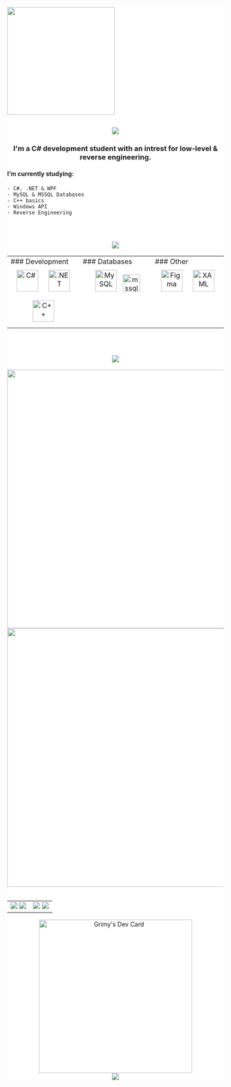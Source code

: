 <div style="background-color: white;">
<!-- TITLE GIF -->
<div align="left">
        <img src="https://external-content.duckduckgo.com/iu/?u=https%3A%2F%2Fcdn-images-1.medium.com%2Fmax%2F1200%2F1*JtC1CS6-OT218_QzRlLXFw.gif&f=1&nofb=1&ipt=05ae2708d1a175c171d07835ce7fd0e626c4715ad5f72f8c17a94f5b65223880&ipo=images" width="250" height="250"/>
</div>


<!-- ABOUT ME -->
<div align="center">
    <h2>
        <img src="https://readme-typing-svg.herokuapp.com?font=Anta&size=40&duration=3000&color=000000&center=true&vCenter=true&width=435&lines=About+me;"/>
    </h2>
    <h3>
       I'm a C# development student with an intrest for low-level & reverse engineering.
    </h3>
</div>
<div>
    <h4>
    I’m currently studying:
    </h4>
</div>

    - C#, .NET & WPF
    - MySQL & MSSQL Databases
    - C++ basics
    - Windows API
    - Reverse Engineering
</br>


<!-- SKILL SET -->
<div align="center">
    <h2>
        <img src="https://readme-typing-svg.herokuapp.com?font=Anta&size=40&duration=3000&color=000000&center=true&vCenter=true&width=435&lines=Skill+set;"/>
    </h2>
</div>

<table align="center"><tr><td valign="top" width="33%">    
    ### Development  
    <div align="center">  
        <a href="https://docs.microsoft.com/en-us/dotnet/csharp/" target="_blank"><img style="margin: 10px" src="https://profilinator.rishav.dev/skills-assets/csharp-original.svg" alt="C#" height="50" /></a>  
        <a href="https://dotnet.microsoft.com/download/dotnet-framework" target="_blank"><img style="margin: 10px" src="https://profilinator.rishav.dev/skills-assets/dot-net-original-wordmark.svg" alt=".NET"     height="50" /></a>
        <a href="https://cplusplus.com/" target="_blank"><img style="margin: 10px" src="https://profilinator.rishav.dev/skills-assets/cplusplus-original.svg" alt="C++" height="50"/></a>  
    </div>
    <td valign="top" width="33%">
        ### Databases  
        <div align="center">  
            <a href="https://www.mysql.com/" target="_blank"><img style="margin: 10px" src="https://profilinator.rishav.dev/skills-assets/mysql-original-wordmark.svg" alt="MySQL" height="50" /></a>
            <a href="https://www.microsoft.com/en-us/sql-server" target="_blank" rel="noreferrer"> <img src="https://www.svgrepo.com/show/303229/microsoft-sql-server-logo.svg" alt="mssql" width="40" height="40"/> </a>
        </div>
    </td>
    <td valign="top" width="33%">
        ### Other  
        <div align="center">  
            <a href="https://www.figma.com/" target="_blank"><img style="margin: 10px" src="https://profilinator.rishav.dev/skills-assets/figma-icon.svg" alt="Figma" height="50" /></a>  
            <a href="https://docs.microsoft.com/en-us/dotnet/desktop/wpf/xaml/" target="_blank"><img style="margin: 10px" src="https://profilinator.rishav.dev/skills-assets/xaml.png" alt="XAML" height="50" /></a>  
        </div>
    </td>
</tr>
</table> 

<br/>  

<!-- STATS -->
<div align="center">
    <h2>
       <img src="https://readme-typing-svg.herokuapp.com?font=Anta&size=40&duration=3000&color=000000&center=true&vCenter=true&width=435&lines=Stats;"/>
    </h2>
</div>

<div align="center">
    <table align="center" style="border-collapse: collapse;">
        <tr>
            <img src="https://github-profile-summary-cards.vercel.app/api/cards/profile-details?username=xGrimy&theme=github_dark" width="600"/>
            <img src="https://github-readme-streak-stats.herokuapp.com/?user=xGrimy&theme=github_dark" width="600"/>
        </tr>
    </table>
    <table align="center" style="border-collapse: collapse;">
        <tr>
            <td align="left">
                <img src="https://github-profile-summary-cards.vercel.app/api/cards/repos-per-language?username=xGrimy&theme=github_dark"/>
                <img src="https://github-profile-summary-cards.vercel.app/api/cards/most-commit-language?username=xGrimy&theme=github_dark"/>
            </td>
            <td align="right">
                <img src="https://github-profile-summary-cards.vercel.app/api/cards/stats?username=xGrimy&theme=github_dark" />
                <img src="https://github-profile-summary-cards.vercel.app/api/cards/productive-time?username=xGrimy&theme=github_dark&utcOffset=10"/>
            </td>
        </tr>
    </table>
</div>


<!-- DAILY DEV -->
<div align="center">
    <a href="https://app.daily.dev/grimy"><img src="https://api.daily.dev/devcards/v2/435YEe1EgyUShMMbCWsb6.png?type=default&r=wg8" width="356"         alt="Grimy's Dev Card"/></a>
</div>

<div align="center">
    <img src="https://komarev.com/ghpvc/?username=xGrimy&&style=flat-square"/>
</div>


<!--
https://dev.to/zanepearton/creating-an-engaging-github-profile-a-step-by-step-guide-4hfl
https://github.com/warengonzaga
-->
</div>
